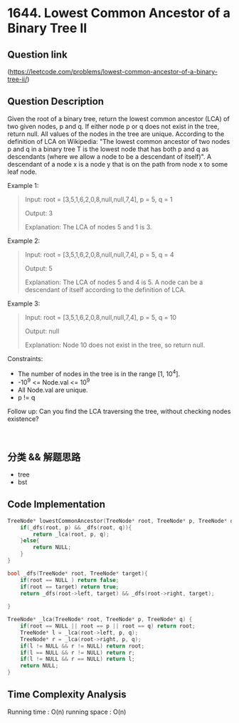 # 1644. Lowest Common Ancestor of a Binary Tree II

## Question link
(https://leetcode.com/problems/lowest-common-ancestor-of-a-binary-tree-ii/)

## Question Description
Given the root of a binary tree, return the lowest common ancestor (LCA) of two given nodes, p and q. If either node p or q does not exist in the tree, return null. All values of the nodes in the tree are unique.
According to the definition of LCA on Wikipedia: "The lowest common ancestor of two nodes p and q in a binary tree T is the lowest node that has both p and q as descendants (where we allow a node to be a descendant of itself)". A descendant of a node x is a node y that is on the path from node x to some leaf node.

Example 1:
>
> Input: root = [3,5,1,6,2,0,8,null,null,7,4], p = 5, q = 1
>
> Output: 3
>
> Explanation: The LCA of nodes 5 and 1 is 3.

Example 2:
>
> Input: root = [3,5,1,6,2,0,8,null,null,7,4], p = 5, q = 4
>
> Output: 5
>
> Explanation: The LCA of nodes 5 and 4 is 5. A node can be a descendant of itself according to the definition of LCA.

Example 3:
> Input: root = [3,5,1,6,2,0,8,null,null,7,4], p = 5, q = 10
>
> Output: null
>
> Explanation: Node 10 does not exist in the tree, so return null.

Constraints:
- The number of nodes in the tree is in the range [1, 10<sup>4</sup>].
- -10<sup>9</sup> <= Node.val <= 10<sup>9</sup> 
- All Node.val are unique.
- p != q

Follow up: Can you find the LCA traversing the tree, without checking nodes existence?

<br/>

## 分类 && 解题思路
- tree
- bst

## Code Implementation
```c++
TreeNode* lowestCommonAncestor(TreeNode* root, TreeNode* p, TreeNode* q) {
    if(_dfs(root, p) && _dfs(root, q)){
        return _lca(root, p, q);
    }else{
        return NULL;
    }
}

bool _dfs(TreeNode* root, TreeNode* target){
    if(root == NULL ) return false;
    if(root == target) return true;
    return _dfs(root->left, target) && _dfs(root->right, target);
     
}

TreeNode* _lca(TreeNode* root, TreeNode* p, TreeNode* q) {
    if(root == NULL || root == p || root == q) return root;
    TreeNode* l = _lca(root->left, p, q);
    TreeNode* r = _lca(root->right, p, q);
    if(l != NULL && r != NULL) return root;
    if(l == NULL && r != NULL) return r;
    if(l != NULL && r == NULL) return l;
    return NULL;
}
```

## Time Complexity Analysis
Running time  : O(n)
running space : O(n)